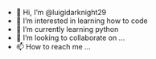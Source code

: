 - 👋 Hi, I’m @luigidarknight29
- 👀 I’m interested in learning how to code
- 🌱 I’m currently learning python
- 💞️ I’m looking to collaborate on ...
- 📫 How to reach me ...

<!---
luigidarknight29/luigidarknight29 is a ✨ special ✨ repository because its `README.md` (this file) appears on your GitHub profile.
You can click the Preview link to take a look at your changes.
--->
